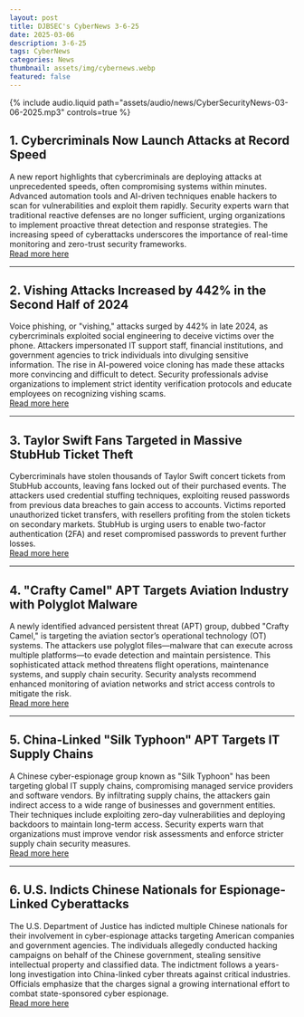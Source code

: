 ```yaml
---
layout: post
title: DJBSEC's CyberNews 3-6-25
date: 2025-03-06
description: 3-6-25
tags: CyberNews
categories: News
thumbnail: assets/img/cybernews.webp
featured: false
---
```


<div class="row mt-3">
    <div class="col-sm mt-3 mt-md-0">
        {% include audio.liquid path="assets/audio/news/CyberSecurityNews-03-06-2025.mp3" controls=true %}
    </div>
</div>

## 1. Cybercriminals Now Launch Attacks at Record Speed

A new report highlights that cybercriminals are deploying attacks at unprecedented speeds, often compromising systems within minutes. Advanced automation tools and AI-driven techniques enable hackers to scan for vulnerabilities and exploit them rapidly. Security experts warn that traditional reactive defenses are no longer sufficient, urging organizations to implement proactive threat detection and response strategies. The increasing speed of cyberattacks underscores the importance of real-time monitoring and zero-trust security frameworks.  
[Read more here](https://cyberscoop.com/cybercriminals-record-speed-attacks-2024/)

---

## 2. Vishing Attacks Increased by 442% in the Second Half of 2024

Voice phishing, or "vishing," attacks surged by 442% in late 2024, as cybercriminals exploited social engineering to deceive victims over the phone. Attackers impersonated IT support staff, financial institutions, and government agencies to trick individuals into divulging sensitive information. The rise in AI-powered voice cloning has made these attacks more convincing and difficult to detect. Security professionals advise organizations to implement strict identity verification protocols and educate employees on recognizing vishing scams.  
[Read more here](https://www.securitymagazine.com/articles/101439-vishing-attacks-increased-by-442-in-the-second-half-of-2024)

---

## 3. Taylor Swift Fans Targeted in Massive StubHub Ticket Theft

Cybercriminals have stolen thousands of Taylor Swift concert tickets from StubHub accounts, leaving fans locked out of their purchased events. The attackers used credential stuffing techniques, exploiting reused passwords from previous data breaches to gain access to accounts. Victims reported unauthorized ticket transfers, with resellers profiting from the stolen tickets on secondary markets. StubHub is urging users to enable two-factor authentication (2FA) and reset compromised passwords to prevent further losses.  
[Read more here](https://www.nytimes.com/2025/03/05/business/taylor-swift-tickets-stolen-stubhub.html)

---

## 4. "Crafty Camel" APT Targets Aviation Industry with Polyglot Malware

A newly identified advanced persistent threat (APT) group, dubbed "Crafty Camel," is targeting the aviation sector’s operational technology (OT) systems. The attackers use polyglot files—malware that can execute across multiple platforms—to evade detection and maintain persistence. This sophisticated attack method threatens flight operations, maintenance systems, and supply chain security. Security analysts recommend enhanced monitoring of aviation networks and strict access controls to mitigate the risk.  
[Read more here](https://www.darkreading.com/ics-ot-security/crafty-camel-apt-aviation-ot-polygot-files)

---

## 5. China-Linked "Silk Typhoon" APT Targets IT Supply Chains

A Chinese cyber-espionage group known as "Silk Typhoon" has been targeting global IT supply chains, compromising managed service providers and software vendors. By infiltrating supply chains, the attackers gain indirect access to a wide range of businesses and government entities. Their techniques include exploiting zero-day vulnerabilities and deploying backdoors to maintain long-term access. Security experts warn that organizations must improve vendor risk assessments and enforce stricter supply chain security measures.  
[Read more here](https://securityaffairs.com/174962/apt/china-linked-apt-silk-typhoon-targets-it-supply-chain.html)

---

## 6. U.S. Indicts Chinese Nationals for Espionage-Linked Cyberattacks

The U.S. Department of Justice has indicted multiple Chinese nationals for their involvement in cyber-espionage attacks targeting American companies and government agencies. The individuals allegedly conducted hacking campaigns on behalf of the Chinese government, stealing sensitive intellectual property and classified data. The indictment follows a years-long investigation into China-linked cyber threats against critical industries. Officials emphasize that the charges signal a growing international effort to combat state-sponsored cyber espionage.  
[Read more here](https://cyberscoop.com/chinese-nationals-indictments-espionage-attacks/)
